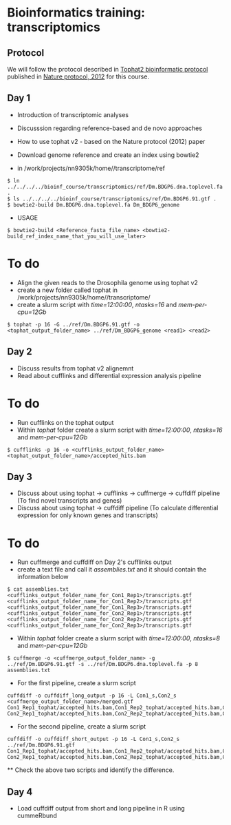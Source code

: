 # Bioinformatics training: transcriptomics

## Protocol
We will follow the protocol described in [Tophat2 bioinformatic protocol](https://www.ncbi.nlm.nih.gov/pmc/articles/PMC3334321/) published in [Nature protocol, 2012](https://www.nature.com/articles/nprot.2012.016) for this course. 

## Day 1
* Introduction of transcriptomic analyses 
* Discusssion regarding reference-based and de novo approaches
* How to use tophat v2 - based on the Nature protocol (2012) paper
* Download genome reference and create an index using bowtie2

* in /work/projects/nn9305k/home/<username>/transcriptome/ref
```
$ ln ../../../../bioinf_course/transcriptomics/ref/Dm.BDGP6.dna.toplevel.fa .
$ ls ../../../../bioinf_course/transcriptomics/ref/Dm.BDGP6.91.gtf .
$ bowtie2-build Dm.BDGP6.dna.toplevel.fa Dm_BDGP6_genome
```
  
* USAGE
```
$ bowtie2-build <Reference_fasta_file_name> <bowtie2-build_ref_index_name_that_you_will_use_later>
```

# To do
* Align the given reads to the Drosophila genome using tophat v2
* create a new folder called tophat in /work/projects/nn9305k/home/<username>/transcriptome/
* create a slurm script with *time=12:00:00*, *ntasks=16* and *mem-per-cpu=12Gb*
```
$ tophat -p 16 -G ../ref/Dm.BDGP6.91.gtf -o <tophat_output_folder_name> ../ref/Dm_BDGP6_genome <read1> <read2>
```

## Day 2
* Discuss results from tophat v2 alignemnt
* Read about cufflinks and differential expression analysis pipeline

# To do
* Run cufflinks on the tophat output
* Within *tophat* folder create a slurm script with *time=12:00:00*, *ntasks=16* and *mem-per-cpu=12Gb*
```
$ cufflinks -p 16 -o <cufflinks_output_folder_name> <tophat_output_folder_name>/accepted_hits.bam
```

## Day 3
* Discuss about using tophat -> cufflinks -> cuffmerge -> cuffdiff pipeline (To find novel transcripts and genes)
* Discuss about using tophat -> cuffdiff pipeline (To calculate differential expression for only known genes and transcripts)

# To do
* Run cuffmerge and cuffdiff on Day 2's cufflinks output
* create a text file and call it *assemblies.txt* and it should contain the information below
```
$ cat assemblies.txt
<cufflinks_output_folder_name_for_Con1_Rep1>/transcripts.gtf
<cufflinks_output_folder_name_for_Con1_Rep2>/transcripts.gtf
<cufflinks_output_folder_name_for_Con1_Rep3>/transcripts.gtf
<cufflinks_output_folder_name_for_Con2_Rep1>/transcripts.gtf
<cufflinks_output_folder_name_for_Con2_Rep2>/transcripts.gtf
<cufflinks_output_folder_name_for_Con2_Rep3>/transcripts.gtf
```

* Within *tophat* folder create a slurm script with *time=12:00:00*, *ntasks=8* and *mem-per-cpu=12Gb*
```
$ cuffmerge -o <cuffmerge_output_folder_name> -g ../ref/Dm.BDGP6.91.gtf -s ../ref/Dm.BDGP6.dna.toplevel.fa -p 8 assemblies.txt
```

* For the first pipeline, create a slurm script
```
cuffdiff -o cuffdiff_long_output -p 16 -L Con1_s,Con2_s <cuffmerge_output_folder_name>/merged.gtf Con1_Rep1_tophat/accepted_hits.bam,Con1_Rep2_tophat/accepted_hits.bam,Con1_Rep3_tophat/accepted_hits.bam Con2_Rep1_tophat/accepted_hits.bam,Con2_Rep2_tophat/accepted_hits.bam,Con2_Rep3_tophat/accepted_hits.bam
```
* For the second pipeline, create a slurm script
```
cuffdiff -o cuffdiff_short_output -p 16 -L Con1_s,Con2_s ../ref/Dm.BDGP6.91.gtf Con1_Rep1_tophat/accepted_hits.bam,Con1_Rep2_tophat/accepted_hits.bam,Con1_Rep3_tophat/accepted_hits.bam Con2_Rep1_tophat/accepted_hits.bam,Con2_Rep2_tophat/accepted_hits.bam,Con2_Rep3_tophat/accepted_hits.bam
```

** Check the above two scripts and identify the difference.

## Day 4
* Load cuffdiff output from short and long pipeline in R using cummeRbund
